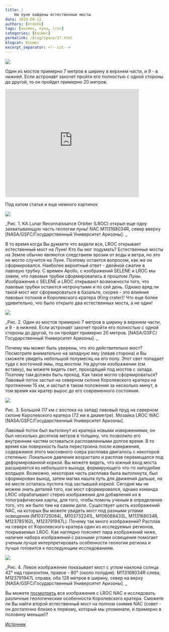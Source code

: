 ```yaml
---
title: |
    На луне найдены естественные мосты
date: 2010-09-12
authors: [mrdekk]
tags: [космос, луна, lroc]
categories: [Космос]
permalink: /blog/space/27.html
blogcat: Космос
excerpt_separator: <!--cut-->
---
```



![](http://itw66.ru/uploads/images/00/00/01/2010/09/12/6a7b86.jpg)
 

Один из мостов примерно 7 метров в ширину в верхнем части, и 9 - в нижней. Если астронавт захочет пройти его полностью с одной стороны до другой, то он пройдет примерно 20 метров.

<object style="height: 344px; width: 425px"><param name="movie" value="http://www.youtube.com/v/cg9T9AwUi0s?version=3"><param name="allowFullScreen" value="true"><param name="allowScriptAccess" value="always"><embed src="http://www.youtube.com/v/cg9T9AwUi0s?version=3" type="application/x-shockwave-flash" allowfullscreen="true" allowScriptAccess="always" width="425" height="344"></object>

Под катом статья и еще немного картинок


<!--cut-->


![](http://itw66.ru/uploads/images/00/00/01/2010/09/12/f4d2ed.png)

_Рис. 1. КА Lunar Reconnaissance Orbiter (LROC) открыл еще одну захватывающую часть геологии луны! NAC M113168034R, север вверху [NASA/GSFC/Государственный Университет Аризоны].
_

В то время когда Вы думаете что видели все, LROC открывает естественный мост на Луне! Кто бы мог подумать? Естественные мосты на Земле обычно являются следствием эрозии от воды и ветра, но это не могло случится на Луне. Поэтому остается вопросом, как же он сформировался. Наиболее вероятный ответ - двойной сжатие в лавовую трубку. С времен Apollo, с изображений SELENE и LROC мы знаем, что лавовые трубки сформировались в прошлом Луны. Изображения с SELENE и LROC открывают возможности того, что лавовые трубки остаются нетронутыми и по сей день. Однако вряд ли такой мост мог сформироваться в базальте, скорее - это влияние лавовых потоков и Королевского кратера (King crater)! Что еще более удивительно, что было открыто два естественных моста, а не один!


![](http://itw66.ru/uploads/images/00/00/01/2010/09/12/d32be5.png)

_Рис. 2. Один из мостов примерно 7 метров в ширину в верхнем части, и 9 - в нижней. Если астронавт захочет пройти его полностью с одной стороны до другой, то он пройдет примерно 20 метров. [NASA/GSFC/Государственный Университет Аризоны].
_

Почему мы может быть уверены, что это действительно мост? Посмотрите внимательно на западную яму (левая сторона) и Вы сможете увидеть небольшой полумесяц на его полу. Этот свет попадает туда с восточной ямы, под мостом. На другом изображении (см. вставку), вы можете видеть свет, проходящий под мостов с запада. Поэтому там должен быть проход. Как такое могло сформироваться? Лавовый поток застыл на северном склоне Королевского кратера на протяжении 15 км, и застыл в таком положении за несколько минут, в том время как кратер вырос до его современного состояния.


![](http://itw66.ru/uploads/images/00/00/01/2010/09/12/5e2773.png)

Рис. 3. Большой (17 км с востока на запад) лавовый пруд на северном склоне Королевского кратера (72 км в диаметре). Мозайка LROC WAC [NASA/GSFC/Государственный Университет Аризоны].

Лавовый поток был вытолкнут из кратера новыми извержениями, он был несколько десятков метров в толщину, что позволило его внутренним частям оставаться расплавленными долгое время. В то время как поверхность была перестроена после извержения, содержимое этого массивного озера расплава двигалось с некоторой степенью. Локальное давление возрастало и расплав перемещался под деформированной коркой. Вы можете видеть, что южный вход моста расширяется из небольшого выхода, формирующего что-то наподобие волдыря. Возможно, некоторая часть расплава была вытолкнута, был сформирован выход, затем магма нашла путь для движения дальше, на ее месте осталась пустота под застывшей коркой. Сегодня мы не можем знать деталей того, как мост сформировался, однако команда LROC обрабатывает стерео изображения для добавления их в топографические карты, для того, чтобы помочь ученым в определение того, что же было там на самом деле. Существует шесть изображений NAC, на которых Вы можете увидеть мост под разными углами освещения (M103725084L, M103732241L, M106088433L, M113168034R, M123785162L, M123791947L). Почему так много изображений? Расплав на севере от Королевского кратера один из исследуемых регионов, покрываемых LROC. Как наглядно поясняет пара изображений ниже, наличие набора изображений с разными углами освещения помогает ученым лучше интерпретировать особенности геологии региона и лучше готовится к последующим исследованиям.


![](http://itw66.ru/uploads/images/00/00/01/2010/09/12/e6e590.png)

_Рис. 4. Левое изображение показывает мост с углом наклона солнца 42° над горизонтом, правое - 
80° (около полудня). M113168034R слева, M123791947L справа, оба 128 метров в ширину, север на верху [NASA/GSFC/Государственный Университет Аризоны].
_

Вы можете [посмотреть](http://wms.lroc.asu.edu/lroc_browse/view/M113168034R) все изображения с LROC NAC и исследовать различные геологические особенности Королевского кратера. Сможете ли Вы найти второй естественный мост на полном снимке NAC (совет - он достаточно близко к первому, который мы упоминали, и примерно в половину меньше)?

[Источник](http://lunarscience.arc.nasa.gov/articles/lroc-finds-natural-bridges-on-moon)
